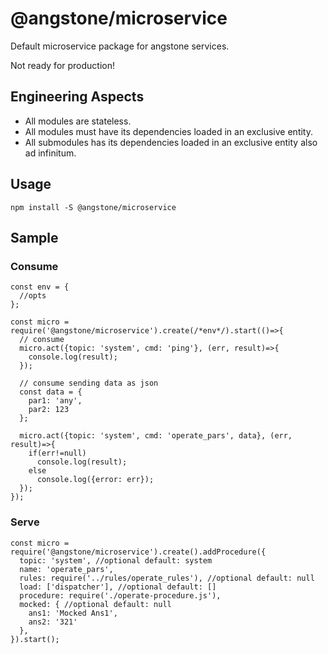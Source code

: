 # @angstone/microservice

Default microservice package for angstone services.

Not ready for production!


## Engineering Aspects

* All modules are stateless.
* All modules must have its dependencies loaded in an exclusive entity.
* All submodules has its dependencies loaded in an exclusive entity also ad infinitum.

## Usage

```npm install -S @angstone/microservice```

## Sample

### Consume

```
const env = {
  //opts
};

const micro = require('@angstone/microservice').create(/*env*/).start(()=>{
  // consume
  micro.act({topic: 'system', cmd: 'ping'}, (err, result)=>{
    console.log(result);
  });

  // consume sending data as json
  const data = {
    par1: 'any',
    par2: 123
  };

  micro.act({topic: 'system', cmd: 'operate_pars', data}, (err, result)=>{
    if(err!=null)
      console.log(result);
    else
      console.log({error: err});
  });
});
```

### Serve

```
const micro = require('@angstone/microservice').create().addProcedure({
  topic: 'system', //optional default: system
  name: 'operate_pars',
  rules: require('../rules/operate_rules'), //optional default: null
  load: ['dispatcher'], //optional default: []
  procedure: require('./operate-procedure.js'),
  mocked: { //optional default: null
    ans1: 'Mocked Ans1',
    ans2: '321'
  },
}).start();
```
